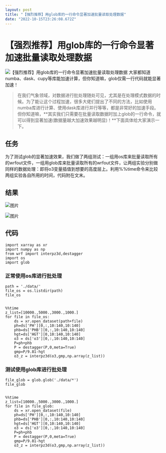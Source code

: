 ```yaml
---
layout: post
title: "【强烈推荐】用glob库的一行命令显著加速批量读取处理数据"
date: "2022-10-15T23:26:08.672Z"
---
```

【强烈推荐】用glob库的一行命令显著加速批量读取处理数据
=============================

![【强烈推荐】用glob库的一行命令显著加速批量读取处理数据](https://img2022.cnblogs.com/blog/2997028/202210/2997028-20221015203521541-814929977.png) 大家都知道numba、dask、cupy等库能加速计算，但你知道嘛，glob仅需一行代码就能显著加速！

> 在我们气象领域，对数据进行批处理随处可见，尤其是在处理模式数据的时候。为了能让这个过程加速，很多大佬们提出了不同的方法，比如使用numba库进行计算、使用dask库进行并行等等，都是非常好的加速手段。但你知道嘛，**其实我们只需要在批量读取数据时加上glob的一行命令，就可以得到显著加速(数据量越大加速效果越明显)！**下面具体给大家演示一下。

任务
--

为了测试glob的显著加速效果，我们做了两组测试：一组用os库来批量读取所有的wrfout文件，一组用glob库来批量读取所有的wrfout文件，让两组实验分别做同样的数据处理：即将o3变量插值到想要的高度层上。利用%%time命令来比较两组实验各自所用的时间，代码附在文末。

结果
--

![图片](https://mmbiz.qpic.cn/mmbiz_png/MyheTuxCkuiakEgf3kpzH18Pa3qXWLdzAh9VwotTB6KKIqpkxkCZibQN5BRmgYpwXKkGjry4fW8LjZNnrOgjWgrw/640?wx_fmt=png)

![图片](https://mmbiz.qpic.cn/mmbiz_png/MyheTuxCkuiakEgf3kpzH18Pa3qXWLdzAz44qWUj2OnlogaDTYsicTwgiczWgJXh6R8ZGsenDic5QovegIakiaR8UWQ/640?wx_fmt=png)

代码
--

    import xarray as xr
    import numpy as np
    from wrf import interpz3d,destagger
    import os
    import glob
    

### 正常使用os库进行批处理

    path = './data/'
    file_os = os.listdir(path)
    file_os 
    

    %%time
    z_list=[10000.,5000.,3000.,1000.]
    for file in file_os:
        ds = xr.open_dataset(path+file)
        ph=ds['PH'][0,:,10:140,10:140]
        phb=ds['PHB'][0,:,10:140,10:140]
        hgt=ds['HGT'][0,10:140,10:140]
        o3 = ds['o3'][0,:,10:140,10:140]
        P=ph+phb
        P = destagger(P,0,meta=True)
        gmp=P/9.81-hgt
        o3_z = interpz3d(o3,gmp,np.array(z_list))
    

### 测试使用glob库进行批处理

    file_glob = glob.glob('./data/*')
    file_glob
    

    %%time
    z_list=[10000.,5000.,3000.,1000.]
    for file in file_glob:
        ds = xr.open_dataset(file)
        ph=ds['PH'][0,:,10:140,10:140]
        phb=ds['PHB'][0,:,10:140,10:140]
        hgt=ds['HGT'][0,10:140,10:140]
        o3 = ds['o3'][0,:,10:140,10:140]
        P=ph+phb
        P = destagger(P,0,meta=True)
        gmp=P/9.81-hgt
        o3_z = interpz3d(o3,gmp,np.array(z_list))